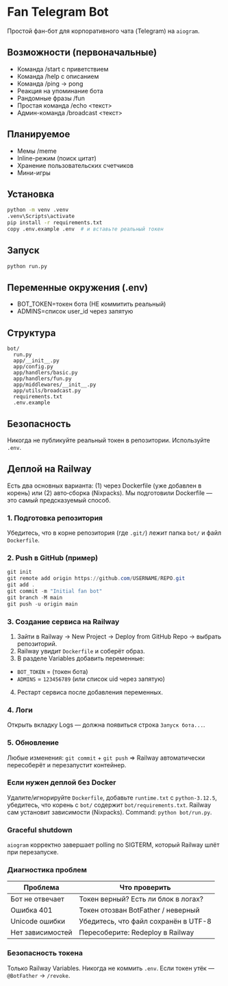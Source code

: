 # Fan Telegram Bot

Простой фан-бот для корпоративного чата (Telegram) на `aiogram`.

## Возможности (первоначальные)
- Команда /start с приветствием
- Команда /help с описанием
- Команда /ping -> pong
- Реакция на упоминание бота
- Рандомные фразы /fun
- Простая команда /echo <текст>
- Админ-команда /broadcast <текст>

## Планируемое
- Мемы /meme
- Inline-режим (поиск цитат)
- Хранение пользовательских счетчиков
- Мини-игры

## Установка
```bash
python -m venv .venv
.venv\Scripts\activate
pip install -r requirements.txt
copy .env.example .env  # и вставьте реальный токен
```

## Запуск
```bash
python run.py
```

## Переменные окружения (.env)
- BOT_TOKEN=токен бота (НЕ коммитить реальный)
- ADMINS=список user_id через запятую

## Структура
```
bot/
  run.py
  app/__init__.py
  app/config.py
  app/handlers/basic.py
  app/handlers/fun.py
  app/middlewares/__init__.py
  app/utils/broadcast.py
  requirements.txt
  .env.example
```

## Безопасность
Никогда не публикуйте реальный токен в репозитории. Используйте `.env`.

## Деплой на Railway
Есть два основных варианта: (1) через Dockerfile (уже добавлен в корень) или (2) авто‑сборка (Nixpacks). Мы подготовили Dockerfile — это самый предсказуемый способ.

### 1. Подготовка репозитория
Убедитесь, что в корне репозитория (где `.git/`) лежит папка `bot/` и файл `Dockerfile`.

### 2. Push в GitHub (пример)
```powershell
git init
git remote add origin https://github.com/USERNAME/REPO.git
git add .
git commit -m "Initial fan bot"
git branch -M main
git push -u origin main
```

### 3. Создание сервиса на Railway
1. Зайти в Railway -> New Project -> Deploy from GitHub Repo -> выбрать репозиторий.
2. Railway увидит `Dockerfile` и соберёт образ.
3. В разделе Variables добавить переменные:
  - `BOT_TOKEN` = (токен бота)
  - `ADMINS` = `123456789` (или список uid через запятую)
4. Рестарт сервиса после добавления переменных.

### 4. Логи
Открыть вкладку Logs — должна появиться строка `Запуск бота...`.

### 5. Обновление
Любые изменения: `git commit` + `git push` => Railway автоматически пересоберёт и перезапустит контейнер.

### Если нужен деплой без Docker
Удалите/игнорируйте `Dockerfile`, добавьте `runtime.txt` с `python-3.12.5`, убедитесь, что корень с `bot/` содержит `bot/requirements.txt`. Railway сам установит зависимости (Nixpacks). Command: `python bot/run.py`.

### Graceful shutdown
`aiogram` корректно завершает polling по SIGTERM, который Railway шлёт при перезапуске.

### Диагностика проблем
| Проблема | Что проверить |
|----------|---------------|
| Бот не отвечает | Токен верный? Есть ли блок в логах? |
| Ошибка 401 | Токен отозван BotFather / неверный |
| Unicode ошибки | Убедитесь, что файл сохранён в UTF-8 |
| Нет зависимостей | Пересоберите: Redeploy в Railway |

### Безопасность токена
Только Railway Variables. Никогда не коммить `.env`. Если токен утёк — `@BotFather` -> `/revoke`.


